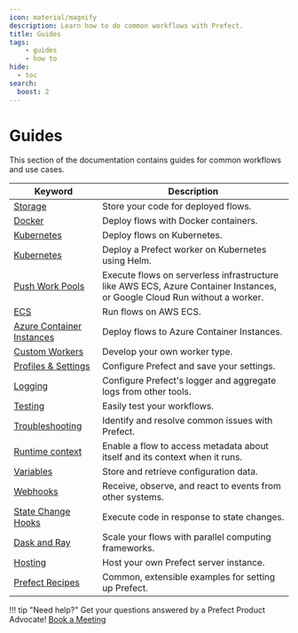 ```yaml
---
icon: material/magnify
description: Learn how to do common workflows with Prefect.
title: Guides
tags:
    - guides
    - how to
hide:
  - toc
search:
  boost: 2
---
```


# Guides

This section of the documentation contains guides for common workflows and use cases. 

| Keyword                                                  | Description                                                                                        |
| -------------------------------------------------------- | -------------------------------------------------------------------------------------------------- |
| [Storage](/guides/deployment/storage-guide/) | Store your code for deployed flows. |
| [Docker](/guides/deployment/docker/) | Deploy flows with Docker containers. |
| [Kubernetes](/guides/deployment/kubernetes/) | Deploy flows on Kubernetes. |
| [Kubernetes](/guides/deployment/helm-worker/) | Deploy a Prefect worker on Kubernetes using Helm. |
| [Push Work Pools](/guides/deployment/push-work-pools/) |  Execute flows on serverless infrastructure like AWS ECS, Azure Container Instances, or Google Cloud Run without a worker. | 
| [ECS](https://prefecthq.github.io/prefect-aws/ecs_guide/) |  Run flows on AWS ECS. |
| [Azure Container Instances](/guides/deployment/aci/) |  Deploy flows to Azure Container Instances. |
| [Custom Workers](/guides/deployment/developing-a-new-worker-type/) | Develop your own worker type. | 
| [Profiles & Settings](/guides/settings/) | Configure Prefect and save your settings. |
| [Logging](/guides/logs/) | Configure Prefect's logger and aggregate logs from other tools. |
| [Testing](/guides/testing/) | Easily test your workflows. |
| [Troubleshooting](/guides/troubleshooting/) | Identify and resolve common issues with Prefect. |
| [Runtime context](/guides/runtime-context/) | Enable a flow to access metadata about itself and its context when it runs.  |
| [Variables](/guides/variables/) | Store and retrieve configuration data. | 
| [Webhooks](/guides/webhooks/) | Receive, observe, and react to events from other systems. |
| [State Change Hooks](/guides/state-change-hooks/) | Execute code in response to state changes. |
| [Dask and Ray](/guides/dask-ray-task-runners/) | Scale your flows with parallel computing frameworks. |
| [Hosting](/guides/host/) | Host your own Prefect server instance. |
| [Prefect Recipes](../recipes/recipes/) |  Common, extensible examples for setting up Prefect. |

!!! tip "Need help?"
    Get your questions answered by a Prefect Product Advocate! [Book a Meeting](https://calendly.com/prefect-experts/prefect-product-advocates?utm_campaign=prefect_docs_cloud&utm_content=prefect_docs&utm_medium=docs&utm_source=docs)
